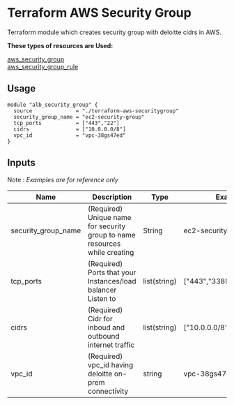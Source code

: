 # **Terraform AWS Security Group**

Terraform module which creates security group with deloitte cidrs in AWS.

**These types of resources are Used:**

[aws_security_group](https://www.terraform.io/docs/providers/aws/r/security_group.html) \
[aws_security_group_rule](https://www.terraform.io/docs/providers/aws/r/security_group_rule.html)

## **Usage**
```
module "alb_security_group" {
  source              = "./terraform-aws-securitygroup"  
  security_group_name = "ec2-security-group"
  tcp_ports           = ["443","22"]
  cidrs               = ["10.0.0.0/8"]
  vpc_id              = "vpc-38gs47ed"
}
```
## **Inputs** 

Note : *Examples are for reference only*

Name | Description | Type | Examples | Required |
---------|---------|---------|---------|------
 security_group_name | (Required) Unique name for security group to name resources while creating| String | ec2-security-group |  yes
 tcp_ports | (Required) Ports that your Instances/load balancer Listen to | list(string) | ["443","3389"]/["443","22"] |  yes
 cidrs | (Required) Cidr for inboud and outbound internet traffic |  list(string)| ["10.0.0.0/8"] |  yes
 vpc_id | (Required)  vpc_id having deloitte on-prem connectivity | string | vpc-38gs47ed |  yes
 